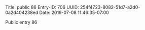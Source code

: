 Title: public 86
Entry-ID: 706
UUID: 254f4723-8082-51d7-a2d0-0a2d404238ed
Date: 2019-07-08 11:46:35-07:00

Public entry 86
